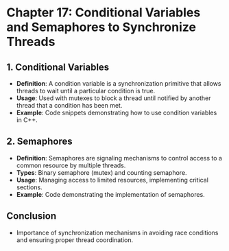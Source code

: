 # Chapter 17: Conditional Variables and Semaphores to Synchronize Threads

## 1. Conditional Variables
- **Definition**: A condition variable is a synchronization primitive that allows threads to wait until a particular condition is true.
- **Usage**: Used with mutexes to block a thread until notified by another thread that a condition has been met.
- **Example**: Code snippets demonstrating how to use condition variables in C++.

## 2. Semaphores
- **Definition**: Semaphores are signaling mechanisms to control access to a common resource by multiple threads.
- **Types**: Binary semaphore (mutex) and counting semaphore.
- **Usage**: Managing access to limited resources, implementing critical sections.
- **Example**: Code demonstrating the implementation of semaphores.

## Conclusion
- Importance of synchronization mechanisms in avoiding race conditions and ensuring proper thread coordination.
